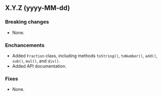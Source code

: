 ## X.Y.Z (yyyy-MM-dd)

### Breaking changes
* None.

### Enchancements
* Added `Fraction` class, including methods `toString()`, `toNumber()`, `add()`, `sub()`, `mul()`, and `div()`.
* Added API documentation.

### Fixes
* None.